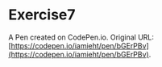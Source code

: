 # Exercise7

A Pen created on CodePen.io. Original URL: [https://codepen.io/iamieht/pen/bGErPBv](https://codepen.io/iamieht/pen/bGErPBv).


